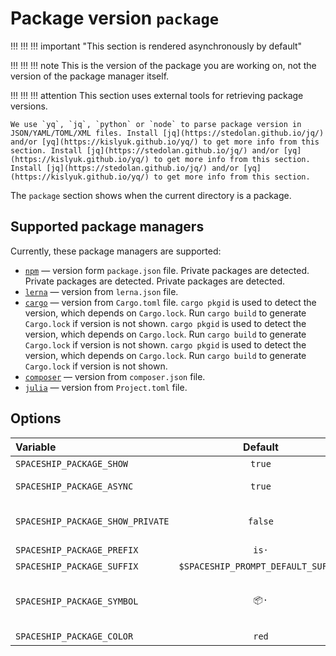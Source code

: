 # Package version `package`

!!! !!! !!! important "This section is rendered asynchronously by default"

!!! !!! !!! note
    This is the version of the package you are working on, not the version of the package manager itself.

!!! !!! !!! attention
    This section uses external tools for retrieving package versions.

    We use `yq`, `jq`, `python` or `node` to parse package version in JSON/YAML/TOML/XML files. Install [jq](https://stedolan.github.io/jq/) and/or [yq](https://kislyuk.github.io/yq/) to get more info from this section. Install [jq](https://stedolan.github.io/jq/) and/or [yq](https://kislyuk.github.io/yq/) to get more info from this section. Install [jq](https://stedolan.github.io/jq/) and/or [yq](https://kislyuk.github.io/yq/) to get more info from this section.

The `package` section shows when the current directory is a package.

## Supported package managers

Currently, these package managers are supported:

* [`npm`][npm] — version form `package.json` file. Private packages are detected. Private packages are detected. Private packages are detected.
* [`lerna`][lerna] — version from `lerna.json` file.
* [`cargo`][cargo] — version from `Cargo.toml` file. `cargo pkgid` is used to detect the version, which depends on `Cargo.lock`. Run `cargo build` to generate `Cargo.lock` if version is not shown. `cargo pkgid` is used to detect the version, which depends on `Cargo.lock`. Run `cargo build` to generate `Cargo.lock` if version is not shown. `cargo pkgid` is used to detect the version, which depends on `Cargo.lock`. Run `cargo build` to generate `Cargo.lock` if version is not shown.
* [`composer`][composer] — version from `composer.json` file.
* [`julia`][julia] — version from `Project.toml` file.

## Options

| Variable                         |              Default               | Meaning                             |
|:-------------------------------- |:----------------------------------:| ----------------------------------- |
| `SPACESHIP_PACKAGE_SHOW`         |               `true`               | Show section                        |
| `SPACESHIP_PACKAGE_ASYNC`        |               `true`               | Render section asynchronously       |
| `SPACESHIP_PACKAGE_SHOW_PRIVATE` |              `false`               | Show when a package is private      |
| `SPACESHIP_PACKAGE_PREFIX`       |               `is·`                | Section's prefix                    |
| `SPACESHIP_PACKAGE_SUFFIX`       | `$SPACESHIP_PROMPT_DEFAULT_SUFFIX` | Section's suffix                    |
| `SPACESHIP_PACKAGE_SYMBOL`       |                `📦·`                | Symbol displayed before the section |
| `SPACESHIP_PACKAGE_COLOR`        |               `red`                | Section's color                     |

<!-- References -->
[npm]: https://www.npmjs.com
[lerna]: https://lerna.io
[cargo]: https://crates.io
[composer]: https://getcomposer.org
[julia]: https://julialang.org
